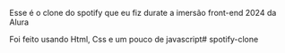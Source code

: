 Esse é o clone do spotify que eu fiz durate a imersão front-end 2024 da Alura

Foi feito usando Html, Css e um pouco de javascript# spotify-clone
